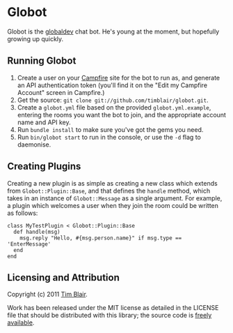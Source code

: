 # Globot

Globot is the [globaldev](http://globaldev.co.uk/) chat bot.  He's young at the moment, but hopefully growing up quickly.

## Running Globot

1. Create a user on your [Campfire](http://campfirenow.com/) site for the bot to run as, and generate an API authentication token (you'll find it on the "Edit my Campfire Account" screen in Campfire.)
2. Get the source: `git clone git://github.com/timblair/globot.git`.
3. Create a `globot.yml` file based on the provided `globot.yml.example`, entering the rooms you want the bot to join, and the appropriate account name and API key.
4. Run `bundle install` to make sure you've got the gems you need.
5. Run `bin/globot start` to run in the console, or use the `-d` flag to daemonise.

## Creating Plugins

Creating a new plugin is as simple as creating a new class which extends from `Globot::Plugin::Base`, and that defines the `handle` method, which takes in an instance of `Globot::Message` as a single argument.  For example, a plugin which welcomes a user when they join the room could be written as follows:

	class MyTestPlugin < Globot::Plugin::Base
	  def handle(msg)
	    msg.reply "Hello, #{msg.person.name}" if msg.type == 'EnterMessage'
	  end
	end

## Licensing and Attribution

Copyright (c) 2011 [Tim Blair](http://tim.bla.ir/).

Work has been released under the MIT license as detailed in the LICENSE file that should be distributed with this library; the source code is [freely available](http://github.com/timblair/globot).
